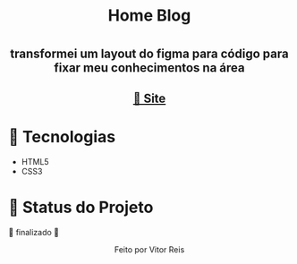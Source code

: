 
<h1 align="center" >Home Blog<h1>
<h2 align="center">transformei um layout do figma para código para fixar meu conhecimentos na área</h2>

<h2 color="blue" align="center">
<a href="https://vitorhrd.github.io/Simple-Home-Blog/">🔗 Site</a>
</h2>

<h1>🚀 Tecnologias</h1>
 
 <ul>
     <li> HTML5
      <li> CSS3
 </ul>
 
<h1 >🚀 Status do Projeto </h1>
 
 <p > 🚀  finalizado 🚀 </p>
 
 
 <p align="center">Feito por Vitor Reis</p>
